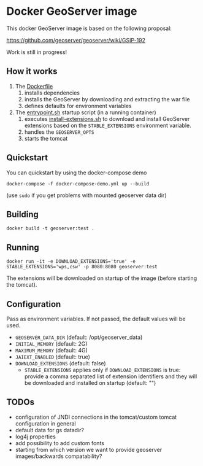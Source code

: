 # Docker GeoServer image

This docker GeoServer image is based on the following proposal:
 
https://github.com/geoserver/geoserver/wiki/GSIP-192

Work is still in progress!

## How it works

1. The [Dockerfile](Dockerfile)
    1. installs dependencies
    1. installs the GeoServer by downloading and extracting the war file
    1. defines defaults for environment variables
1. The [entrypoint.sh](scripts/entrypoint.sh) startup script (in a running container)
    1. executes [install-extensions.sh](scripts/install-extensions.sh) to download and install GeoServer extensions based on the `STABLE_EXTENSIONS` environment variable.
    1. handles the `GEOSERVER_OPTS`
    1. starts the tomcat

## Quickstart

You can quickstart by using the docker-compose demo

`docker-compose -f docker-compose-demo.yml up --build`

(use `sudo` if you get problems with mounted geoserver data dir)

## Building

`docker build -t geoserver:test .`

## Running

`docker run -it -e DOWNLOAD_EXTENSIONS='true' -e STABLE_EXTENSIONS='wps,csw' -p 8080:8080 geoserver:test`

The extensions will be downloaded on startup of the image (before starting the tomcat).

## Configuration

Pass as environment variables. If not passed, the default values will be used.

* `GEOSERVER_DATA_DIR` (default: /opt/geoserver_data)
* `INITIAL_MEMORY` (default: 2G)
* `MAXIMUM_MEMORY` (default: 4G)
* `JAIEXT_ENABLED` (default: true)
* `DOWNLOAD_EXTENSIONS` (default: false)
  * `STABLE_EXTENSIONS` applies only if `DOWNLOAD_EXTENSIONS` is true: provide a comma separated list of extension identifiers and they will be downloaded and installed on startup (default: "")

## TODOs

* configuration of JNDI connections in the tomcat/custom tomcat configuration in general
* default data for gs datadir?
* log4j properties
* add possibility to add custom fonts
* starting from which version we want to provide geoserver images/backwards compatability?
